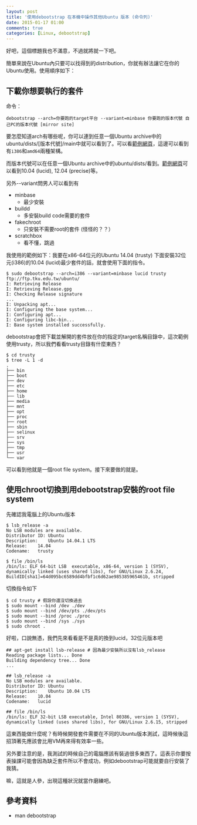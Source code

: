 ```yaml
---
layout: post
title: '使用debootstrap 在本機中操作其他Ubuntu 版本 (命令列)'
date: 2015-01-17 01:00
comments: true
categories: [Linux, debootstrap]
---
```

好吧，這個標題我也不滿意，不過就將就一下吧。

簡單來說在Ubuntu內只要可以找得到的distribution，你就有辦法讓它在你的Ubuntu使用。使用順序如下：

## 下載你想要執行的套件
命令：

```
debootstrap --arch=你要跑的target平台 --variant=minbase 你要跑的版本代號 自己PC的版本代號 [mirror site]
```

要怎麼知道arch有哪些呢，你可以連到任意一個Ubuntu archive中的ubuntu/dists/[版本代號]/main中就可以看到了。可以看[範例網頁](http://archive.ubuntu.com/ubuntu/dists/trusty/main/)，這邊可以看到有`i386`和`amd64`兩種架構。

而版本代號可以在任意一個Ubuntu archive中的ubuntu/dists/看到。[範例網頁](http://archive.ubuntu.com/ubuntu/dists)可以看到10.04 (lucid), 12.04 (precise)等。

另外--variant問男人可以看到有
* minbase
	* 最少安裝
* buildd
	* 多安裝build code需要的套件
* fakechroot
	* 只安裝不需要root的套件 (怪怪的？？）
* scratchbox
	* 看不懂，跳過

我使用的範例如下：我要在x86-64位元的Ubuntu 14.04 (trusty) 下面安裝32位元(i386)的10.04 (lucid)最少套件的話，就會使用下面的指令。

```
$ sudo debootstrap --arch=i386 --variant=minbase lucid trusty ftp://ftp.tku.edu.tw/ubuntu/
I: Retrieving Release 
I: Retrieving Release.gpg 
I: Checking Release signature
...
I: Unpacking apt...
I: Configuring the base system...
I: Configuring apt...
I: Configuring libc-bin...
I: Base system installed successfully.
```

debootstrap會把下載並解開的套件放在你的指定的target名稱目錄中，這次範例使用trusty，所以我們看看trusty目錄有什麼東西？

```
$ cd trusty
$ tree -L 1 -d
.
├── bin
├── boot
├── dev
├── etc
├── home
├── lib
├── media
├── mnt
├── opt
├── proc
├── root
├── sbin
├── selinux
├── srv
├── sys
├── tmp
├── usr
└── var
```

可以看到他就是一個root file system。接下來要做的就是。

## 使用chroot切換到用debootstrap安裝的root file system
先確認我電腦上的Ubuntu版本
```
$ lsb_release -a
No LSB modules are available.
Distributor ID:	Ubuntu
Description:	Ubuntu 14.04.1 LTS
Release:	14.04
Codename:	trusty

$ file /bin/ls
/bin/ls: ELF 64-bit LSB  executable, x86-64, version 1 (SYSV), dynamically linked (uses shared libs), for GNU/Linux 2.6.24, BuildID[sha1]=64d095bc6589dd4bfbf1c6d62ae985385965461b, stripped
```

切換指令如下

```
$ cd trusty # 假設你還沒切換過去
$ sudo mount --bind /dev ./dev
$ sudo mount --bind /dev/pts ./dev/pts
$ sudo mount --bind /proc ./proc
$ sudo mount --bind /sys ./sys
$ sudo chroot .
```

好啦，口說無憑，我們先來看看是不是真的換到lucid，32位元版本吧

```
## apt-get install lsb-release # 因為最少安裝所以沒有lsb_release
Reading package lists... Done
Building dependency tree... Done
...

## lsb_release -a
No LSB modules are available.
Distributor ID:	Ubuntu
Description:	Ubuntu 10.04 LTS
Release:	10.04
Codename:	lucid

## file /bin/ls
/bin/ls: ELF 32-bit LSB executable, Intel 80386, version 1 (SYSV), dynamically linked (uses shared libs), for GNU/Linux 2.6.15, stripped
```

這東西能做什麼呢？有時候開發套件需要在不同的Ubuntu版本測試，這時候後這招頂著先應該會比用VM再來得有效率一些。

另外要注意的是，我測試的時候自己的電腦應該有裝過很多東西了。這表示你要按表操課可能會因為缺乏套件所以不會成功，例如debootstrap可能就要自行安裝了我猜。

嘛，這就是人參，出現這種狀況就當作磨練吧。

## 參考資料

* man debootstrap
